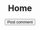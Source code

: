 <div align="center">
  <h1>Home</h1>
</div>

<div align="center">
  <button class="pill" type="submit">Post comment</button>
</div>
